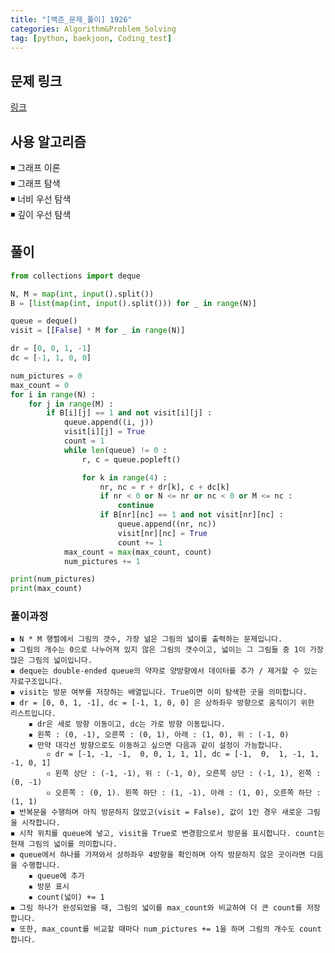 ```yaml
---
title: "[백준_문제_풀이] 1926" 
categories: Algorithm&Problem_Solving
tag: [python, baekjoon, Coding_test]
---
```


## 문제 링크

[링크](https://www.acmicpc.net/problem/1926)

## 사용 알고리즘

◾ 그래프 이론   
◾ 그래프 탐색   
◾ 너비 우선 탐색   
◾ 깊이 우선 탐색

## 풀이
```python
from collections import deque 

N, M = map(int, input().split())
B = [list(map(int, input().split())) for _ in range(N)]

queue = deque()
visit = [[False] * M for _ in range(N)]

dr = [0, 0, 1, -1]
dc = [-1, 1, 0, 0]

num_pictures = 0 
max_count = 0
for i in range(N) : 
    for j in range(M) : 
        if B[i][j] == 1 and not visit[i][j] : 
            queue.append((i, j))
            visit[i][j] = True 
            count = 1
            while len(queue) != 0 : 
                r, c = queue.popleft()

                for k in range(4) : 
                    nr, nc = r + dr[k], c + dc[k]
                    if nr < 0 or N <= nr or nc < 0 or M <= nc : 
                        continue 
                    if B[nr][nc] == 1 and not visit[nr][nc] : 
                        queue.append((nr, nc))
                        visit[nr][nc] = True
                        count += 1
            max_count = max(max_count, count)
            num_pictures += 1

print(num_pictures)
print(max_count)
```

### 풀이과정

    ◾ N * M 행렬에서 그림의 갯수, 가장 넒은 그림의 넓이를 출력하는 문제입니다.
    ◾ 그림의 개수는 0으로 나누어져 있지 않은 그림의 갯수이고, 넓이는 그 그림들 중 1이 가장 많은 그림의 넓이입니다. 
    ◾ deque는 double-ended queue의 약자로 양방향에서 데이터를 추가 / 제거할 수 있는 자료구조입니다. 
    ◾ visit는 방문 여부를 저장하는 배열입니다. True이면 이미 탐색한 곳을 의미합니다. 
    ◾ dr = [0, 0, 1, -1], dc = [-1, 1, 0, 0] 은 상하좌우 방향으로 움직이기 위한 리스트입니다. 
        ▪ dr은 세로 방향 이동이고, dc는 가로 방향 이동입니다. 
        ▪ 왼쪽 : (0, -1), 오른쪽 : (0, 1), 아래 : (1, 0), 위 : (-1, 0)
        ▪ 만약 대각선 방향으로도 이동하고 싶으면 다음과 같이 설정이 가능합니다. 
            ▫ dr = [-1, -1, -1,  0, 0, 1, 1, 1], dc = [-1,  0,  1, -1, 1, -1, 0, 1]
            ▫ 왼쪽 상단 : (-1, -1), 위 : (-1, 0), 오른쪽 상단 : (-1, 1), 왼쪽 : (0, -1)
            ▫ 오른쪽 : (0, 1). 왼쪽 하단 : (1, -1), 아래 : (1, 0), 오른쪽 하단 : (1, 1)
    ◾ 반복문을 수행하며 아직 방문하지 않았고(visit = False), 값이 1인 경우 새로운 그림을 시작합니다. 
    ◾ 시작 위치를 queue에 넣고, visit을 True로 변경함으로서 방문을 표시합니다. count는 현재 그림의 넓이를 의미합니다. 
    ◾ queue에서 하나를 가져와서 상하좌우 4방향을 확인하며 아직 방문하지 않은 곳이라면 다음을 수행합니다. 
        ▪ queue에 추가
        ▪ 방문 표시
        ▪ count(넓이) += 1
    ◾ 그림 하나가 완성되었을 때, 그림의 넓이를 max_count와 비교하여 더 큰 count를 저장합니다. 
    ◾ 또한, max_count를 비교할 때마다 num_pictures += 1을 하며 그림의 개수도 count 합니다. 
    
